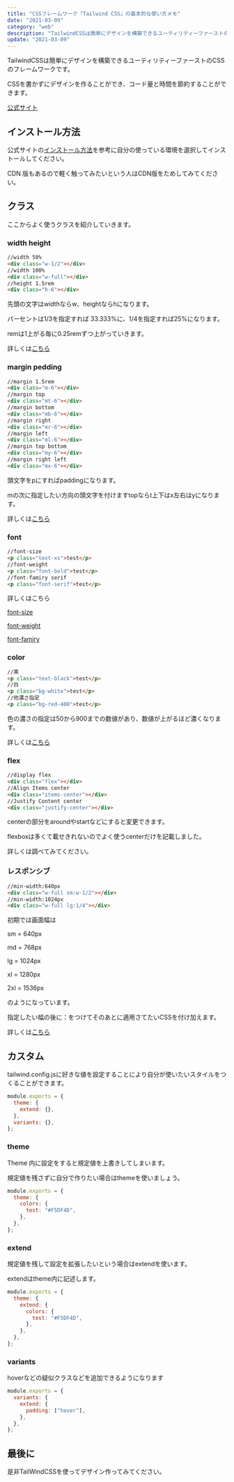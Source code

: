 ```yaml
---
title: "CSSフレームワーク「Tailwind CSS」の基本的な使い方メモ"
date: "2021-03-09"
category: "web"
description: "TailwindCSSは簡単にデザインを構築できるユーティリティーファーストのCSSのフレームワークです。CSSを書かずにデザインを作ることができ、コード量と時間を節約することができます。"
update: "2021-03-09"
---
```


TailwindCSSは簡単にデザインを構築できるユーティリティーファーストのCSSのフレームワークです。

CSSを書かずにデザインを作ることができ、コード量と時間を節約することができます。

[公式サイト](https://tailwindcss.com/)

## インストール方法

公式サイトの[インストール方法](https://tailwindcss.com/docs/installation#2-add-tailwind-to-your-css)を参考に自分の使っている環境を選択してインストールしてください。

CDN 版もあるので軽く触ってみたいという人はCDN版をためしてみてください。

## クラス

ここからよく使うクラスを紹介していきます。

### width height

```html
//width 50%
<div class="w-1/2"></div>
//width 100%
<div class="w-full"></div>
//height 1.5rem
<div class="h-6"></div>
```

先頭の文字はwidthならw、heightならhになります。

パーセントは1/3を指定すれば 33.333%に、1/4を指定すれば25%になります。

remは1上がる毎に0.25remずつ上がっていきます。

詳しくは[こちら](https://tailwindcss.com/docs/width)

### margin pedding

```html
//margin 1.5rem
<div class="m-6"></div>
//margin top
<div class="mt-6"></div>
//margin bottom
<div class="mb-6"></div>
//margin right
<div class="mr-6"></div>
//margin left
<div class="ml-6"></div>
//margin top bottom
<div class="my-6"></div>
//margin right left
<div class="mx-6"></div>
```

頭文字をpにすればpaddingになります。

mの次に指定したい方向の頭文字を付けますtopならt上下はx左右はyになります。

詳しくは[こちら](https://tailwindcss.com/docs/margin)

### font

```html
//font-size
<p class="text-xs">test</p>
//font-weight
<p class="font-bold">test</p>
//font-famiry serif
<p class="font-serif">test</p>
```

詳しくはこちら

[font-size](https://tailwindcss.com/docs/font-size)

[font-weight](https://tailwindcss.com/docs/font-weight)

[font-famiry](https://tailwindcss.com/docs/font-family)

### color

```html
//黒
<p class="text-black">test</p>
//白
<p class="bg-white">test</p>
//他濃さ指定
<p class="bg-red-400">test</p>
```

色の濃さの指定は50から900までの数値があり、数値が上がるほど濃くなります。

詳しくは[こちら](https://tailwindcss.com/docs/background-color)

### flex

```html
//display flex
<div class="flex"></div>
//Align Items center
<div class="items-center"></div>
//Justify Content center
<div class="justify-center"></div>
```

centerの部分をaroundやstartなどにすると変更できます。

flexboxは多くて載せきれないのでよく使うcenterだけを記載しました。

詳しくは調べてみてください。

### レスポンシブ

```html
//min-width:640px
<div class="w-full sm:w-1/2"></div>
//min-width:1024px
<div class="w-full lg:1/4"></div>
```

初期では画面幅は

sm = 640px

md = 768px

lg = 1024px

xl = 1280px

2xl = 1536px

のようになっています。

指定したい幅の後に：をつけてそのあとに適用さてたいCSSを付け加えます。

詳しくは[こちら](https://tailwindcss.com/docs/responsive-design)

## カスタム

tailwind.config.jsに好きな値を設定することにより自分が使いたいスタイルをつくることができます。

```javascript
module.exports = {
  theme: {
    extend: {},
  },
  variants: {},
};
```

### theme

Theme 内に設定をすると規定値を上書きしてしまいます。

規定値を残さずに自分で作りたい場合はthemeを使いましょう。

```javascript
module.exports = {
  theme: {
    colors: {
      test: "#F5DF4D",
    },
  },
};
```

### extend

規定値を残して設定を拡張したいという場合はextendを使います。

extendはtheme内に記述します。

```javascript
module.exports = {
  theme: {
    extend: {
      colors: {
        test: "#F5DF4D",
      },
    },
  },
};
```

### variants

hoverなどの疑似クラスなどを追加できるようになります

```javascript
module.exports = {
  variants: {
    extend: {
      padding: ["hover"],
    },
  },
};
```

## 最後に

是非TailWindCSSを使ってデザイン作ってみてください。
